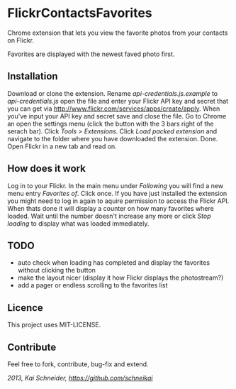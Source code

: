 # FlickrContactsFavorites

Chrome extension that lets you view the favorite photos from your contacts on Flickr.

Favorites are displayed with the newest faved photo first.

## Installation

Download or clone the extension. Rename *api-credentials.js.example* to
*api-credentials.js* open the file and enter your Flickr API key and secret
that you can get via http://www.flickr.com/services/apps/create/apply.
When you've input your API key and secret save and close the file. Go to Chrome
an open the settings menu (click the button with the 3 bars right of the serach bar).
Click *Tools > Extensions*. Click *Load packed extension* and navigate to the
folder where you have downloaded the extension. Done. Open Flickr in a new tab
and read on.

## How does it work

Log in to your Flickr. In the main menu under *Following* you will find a new
menu entry *Favorites of*. Click once. If you have just installed the extension
you might need to log in again to aquire permission to access the Flickr API.
When thats done it will display a counter on how many favorites where loaded.
Wait until the number doesn't increase any more or click *Stop loading* to display
what was loaded immediately.

## TODO
* auto check when loading has completed and display the favorites without clicking the button
* make the layout nicer (display it how Flickr displays the photostream?)
* add a pager or endless scrolling to the favorites list

## Licence
This project uses MIT-LICENSE.

## Contribute

Feel free to fork, contribute, bug-fix and extend.


*2013, Kai Schneider, https://github.com/schneikai*
